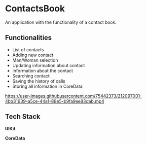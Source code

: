 # ContactsBook

An application with the functionality of a contact book.

## Functionalities

- List of contacts
- Adding new contact
- Man/Woman selection
- Updating information about contact
- Information about the contact
- Searching contact
- Saving the history of calls
- Storing all information in CoreData



https://user-images.githubusercontent.com/75442373/212097001-4bb31639-a5ce-44a1-88e5-b9fa9ee83dab.mp4

## Tech Stack

**UIKit**

**CoreData**
